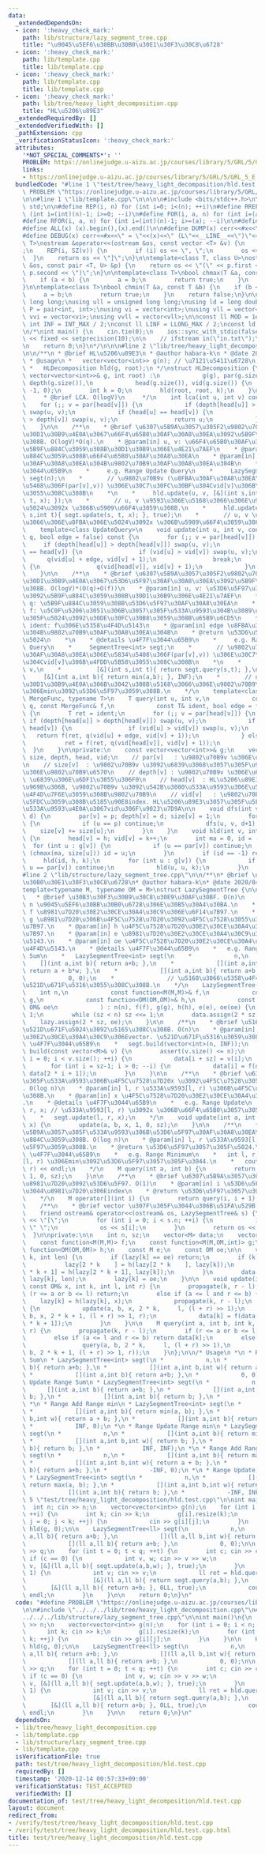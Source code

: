 ```yaml
---
data:
  _extendedDependsOn:
  - icon: ':heavy_check_mark:'
    path: lib/structure/lazy_segment_tree.cpp
    title: "\u9045\u5EF6\u30BB\u30B0\u30E1\u30F3\u30C8\u6728"
  - icon: ':heavy_check_mark:'
    path: lib/template.cpp
    title: lib/template.cpp
  - icon: ':heavy_check_mark:'
    path: lib/template.cpp
    title: lib/template.cpp
  - icon: ':heavy_check_mark:'
    path: lib/tree/heavy_light_decomposition.cpp
    title: "HL\u5206\u89E3"
  _extendedRequiredBy: []
  _extendedVerifiedWith: []
  _pathExtension: cpp
  _verificationStatusIcon: ':heavy_check_mark:'
  attributes:
    '*NOT_SPECIAL_COMMENTS*': ''
    PROBLEM: https://onlinejudge.u-aizu.ac.jp/courses/library/5/GRL/5/GRL_5_E
    links:
    - https://onlinejudge.u-aizu.ac.jp/courses/library/5/GRL/5/GRL_5_E
  bundledCode: "#line 1 \"test/tree/heavy_light_decomposition/hld.test.cpp\"\n#define\
    \ PROBLEM \"https://onlinejudge.u-aizu.ac.jp/courses/library/5/GRL/5/GRL_5_E\"\
    \n\n#line 1 \"lib/template.cpp\"\n\n\n\n#include <bits/stdc++.h>\n\nusing namespace\
    \ std;\n\n#define REP(i, n) for (int i=0; i<(n); ++i)\n#define RREP(i, n) for\
    \ (int i=(int)(n)-1; i>=0; --i)\n#define FOR(i, a, n) for (int i=(a); i<(n); ++i)\n\
    #define RFOR(i, a, n) for (int i=(int)(n)-1; i>=(a); --i)\n\n#define SZ(x) ((int)(x).size())\n\
    #define ALL(x) (x).begin(),(x).end()\n\n#define DUMP(x) cerr<<#x<<\" = \"<<(x)<<endl\n\
    #define DEBUG(x) cerr<<#x<<\" = \"<<(x)<<\" (L\"<<__LINE__<<\")\"<<endl;\n\ntemplate<class\
    \ T>\nostream &operator<<(ostream &os, const vector <T> &v) {\n    os << \"[\"\
    ;\n    REP(i, SZ(v)) {\n        if (i) os << \", \";\n        os << v[i];\n  \
    \  }\n    return os << \"]\";\n}\n\ntemplate<class T, class U>\nostream &operator<<(ostream\
    \ &os, const pair <T, U> &p) {\n    return os << \"(\" << p.first << \" \" <<\
    \ p.second << \")\";\n}\n\ntemplate<class T>\nbool chmax(T &a, const T &b) {\n\
    \    if (a < b) {\n        a = b;\n        return true;\n    }\n    return false;\n\
    }\n\ntemplate<class T>\nbool chmin(T &a, const T &b) {\n    if (b < a) {\n   \
    \     a = b;\n        return true;\n    }\n    return false;\n}\n\nusing ll =\
    \ long long;\nusing ull = unsigned long long;\nusing ld = long double;\nusing\
    \ P = pair<int, int>;\nusing vi = vector<int>;\nusing vll = vector<ll>;\nusing\
    \ vvi = vector<vi>;\nusing vvll = vector<vll>;\n\nconst ll MOD = 1e9 + 7;\nconst\
    \ int INF = INT_MAX / 2;\nconst ll LINF = LLONG_MAX / 2;\nconst ld eps = 1e-9;\n\
    \n/*\nint main() {\n    cin.tie(0);\n    ios::sync_with_stdio(false);\n    cout\
    \ << fixed << setprecision(10);\n\n    // ifstream in(\"in.txt\");\n    // cin.rdbuf(in.rdbuf());\n\
    \n    return 0;\n}\n*/\n\n\n#line 2 \"lib/tree/heavy_light_decomposition.cpp\"\
    \n\n/**\n * @brief HL\u5206\u89E3\n * @author habara-k\n * @date 2020/10/15\n\
    \ * @usage\n *   vector<vector<int>> g(n); // \u7121\u5411\u6728\n *   int root;\n\
    \ *   HLDecomposition hld(g, root);\n */\nstruct HLDecomposition {\n\n    HLDecomposition(const\
    \ vector<vector<int>>& g, int root) :\n            g(g), par(g.size()), size(g.size()),\
    \ depth(g.size()),\n            head(g.size()), vid(g.size()) {\n        dfs(root,\
    \ -1, 0);\n        int k = 0;\n        hld(root, root, k);\n    }\n\n    /**\n\
    \     * @brief LCA. O(logV)\n     */\n    int lca(int u, int v) const {\n    \
    \    for (;; v = par[head[v]]) {\n            if (depth[head[u]] > depth[head[v]])\
    \ swap(u, v);\n            if (head[u] == head[v]) {\n                if (depth[u]\
    \ > depth[v]) swap(u, v);\n                return u;\n            }\n        }\n\
    \    }\n\n    /**\n    * @brief \u6307\u5B9A\u3057\u305F2\u9802\u70B9\u9593\u306E\
    \u30D1\u30B9\u4E0A\u3067\u66F4\u65B0\u30AF\u30A8\u30EA\u3092\u5B9F\u884C\u3059\
    \u308B. O(logV)*O(q).\n    * @param[in] u, v: \u66F4\u65B0\u30AF\u30A8\u30EA\u3092\
    \u5B9F\u884C\u3059\u308B\u30D1\u30B9\u306E\u4E21\u7AEF\n    * @param[in] q: \u5B9F\
    \u884C\u3059\u308B\u66F4\u65B0\u30AF\u30A8\u30EA\n    * @param[in] edge: \u8FBA\
    \u30AF\u30A8\u30EA\u304B\u9802\u70B9\u30AF\u30A8\u30EA\u304B\n    * @details \u4F7F\
    \u3044\u65B9\n    *     e.g. Range Update Query\n    *     LazySegmentTree<int>\
    \ segt(n);\n    *       // \u9802\u70B9v (\u8FBA\u30AF\u30A8\u30EA\u306E\u5834\
    \u5408\u306F(par[v],v)) \u306E\u30C7\u30FC\u30BF\u304Cvid[v]\u306B\u4FDD\u5B58\
    \u3055\u308C\u308B\n    *\n    *     hld.update(u, v, [&](int s,int t){ segt.update(s,\
    \ t, x); });\n    *       // u, v \u9593\u306E\u5168\u3066\u306E\u9802\u70B9\u306E\
    \u5024\u3092x \u306B\u5909\u66F4\u3059\u308B.\n    *     hld.update(u, v, [&](int\
    \ s,int t){ segt.update(s, t, x); }, true);\n    *       // u, v \u9593\u306E\u5168\
    \u3066\u306E\u8FBA\u306E\u5024\u3092x \u306B\u5909\u66F4\u3059\u308B.\n    */\n\
    \    template<class UpdateQuery>\n    void update(int u, int v, const UpdateQuery&\
    \ q, bool edge = false) const {\n        for (;; v = par[head[v]]) {\n       \
    \     if (depth[head[u]] > depth[head[v]]) swap(u, v);\n            if (head[u]\
    \ == head[v]) {\n                if (vid[u] > vid[v]) swap(u, v);\n          \
    \      q(vid[u] + edge, vid[v] + 1);\n                break;\n            } else\
    \ {\n                q(vid[head[v]], vid[v] + 1);\n            }\n        }\n\
    \    }\n\n    /**\n    * @brief \u6307\u5B9A\u3057\u305F2\u9802\u70B9\u9593\u306E\
    \u30D1\u30B9\u4E0A\u3067\u53D6\u5F97\u30AF\u30A8\u30EA\u3092\u5B9F\u884C\u3059\
    \u308B. O(logV)*(O(q)+O(f))\n    * @param[in] u, v: \u53D6\u5F97\u30AF\u30A8\u30EA\
    \u3092\u5B9F\u884C\u3059\u308B\u30D1\u30B9\u306E\u4E21\u7AEF\n    * @param[in]\
    \ q: \u5B9F\u884C\u3059\u308B\u53D6\u5F97\u30AF\u30A8\u30EA\n    * @param[in]\
    \ f: \u5C0F\u5206\u3051\u306B\u3057\u305F\u533A\u9593\u304B\u3089\u53D6\u5F97\u3057\
    \u305F\u5024\u3092\u30DE\u30FC\u30B8\u3059\u308B\u65B9\u6CD5\n    * @param[in]\
    \ ident: f\u306E\u5358\u4F4D\u5143\n    * @param[in] edge \u8FBA\u30AF\u30A8\u30EA\
    \u304B\u9802\u70B9\u30AF\u30A8\u30EA\u304B\n    * @return \u53D6\u5F97\u3057\u305F\
    \u5024\n    *\n    * @details \u4F7F\u3044\u65B9\n    *     e.g. Range Minimum\
    \ Query\n    *     SegmentTree<int> segt;\n    *       // \u9802\u70B9v (\u8FBA\
    \u30AF\u30A8\u30EA\u306E\u5834\u5408\u306F(par[v],v)) \u306E\u30C7\u30FC\u30BF\
    \u304Cvid[v]\u306B\u4FDD\u5B58\u3055\u308C\u308B\n    *\n    *     hld.query(u,\
    \ v,\n    *          [&](int s,int t){ return segt.query(s,t); },\n    *     \
    \     [&](int a,int b){ return min(a,b); }, INF);\n    *       // u, v \u9593\u306E\
    \u30D1\u30B9\u4E0A\u306B\u3042\u308B\u5168\u3066\u306E\u9802\u70B9\u306E\u5024\
    \u306Emin\u3092\u53D6\u5F97\u3059\u308B.\n    */\n    template<class Query, class\
    \ MergeFunc, typename T>\n    T query(int u, int v,\n            const Query&\
    \ q, const MergeFunc& f,\n            const T& ident, bool edge = false) const\
    \ {\n        T ret = ident;\n        for (;; v = par[head[v]]) {\n           \
    \ if (depth[head[u]] > depth[head[v]]) swap(u, v);\n            if (head[u] ==\
    \ head[v]) {\n                if (vid[u] > vid[v]) swap(u, v);\n             \
    \   return f(ret, q(vid[u] + edge, vid[v] + 1));\n            } else {\n     \
    \           ret = f(ret, q(vid[head[v]], vid[v] + 1));\n            }\n      \
    \  }\n    }\n\nprivate:\n    const vector<vector<int>>& g;\n    vector<int> par,\
    \ size, depth, head, vid;\n    // par[v]   : \u9802\u70B9v \u306E\u89AA\u9802\u70B9\
    \n    // size[v]  : \u9802\u70B9v \u3092\u6839\u3068\u3057\u305F\u90E8\u5206\u6728\
    \u306E\u9802\u70B9\u6570\n    // depth[v] : \u9802\u70B9v \u306E\u6DF1\u3055.\
    \ \u6839\u306E\u6DF1\u3055\u306F0\n    // head[v]  : HL\u5206\u89E3\u3057\u305F\
    \u969B\u306B, \u9802\u70B9v \u3092\u542B\u3080\u533A\u9593\u306E\u5148\u982D\u306B\
    \u4F4D\u7F6E\u3059\u308B\u9802\u70B9\n    // vid[v]   : \u9802\u70B9v \u306B\u5BFE\
    \u5FDC\u3059\u308B\u5185\u90E8index. HL\u5206\u89E3\u3057\u305F\u5F8C\u306E\u5404\
    \u533A\u9593\u4E0A\u3067vid\u306F\u9023\u7D9A\n\n    void dfs(int v, int p, int\
    \ d) {\n        par[v] = p; depth[v] = d; size[v] = 1;\n        for (int u : g[v])\
    \ {\n            if (u == p) continue;\n            dfs(u, v, d+1);\n        \
    \    size[v] += size[u];\n        }\n    }\n    void hld(int v, int h, int& k)\
    \ {\n        head[v] = h; vid[v] = k++;\n        int ma = 0, id = -1;\n      \
    \  for (int u : g[v]) {\n            if (u == par[v]) continue;\n            if\
    \ (chmax(ma, size[u])) id = u;\n        }\n        if (id == -1) return;\n   \
    \     hld(id, h, k);\n        for (int u : g[v]) {\n            if (u == id or\
    \ u == par[v]) continue;\n            hld(u, u, k);\n        }\n    }\n};\n\n\
    #line 2 \"lib/structure/lazy_segment_tree.cpp\"\n\n/**\n* @brief \u9045\u5EF6\u30BB\
    \u30B0\u30E1\u30F3\u30C8\u6728\n* @author habara-k\n* @date 2020/04/26\n*/\n\n\
    template<typename M, typename OM = M>\nstruct LazySegmentTree {\n\n    /**\n \
    \   * @brief \u30B3\u30F3\u30B9\u30C8\u30E9\u30AF\u30BF. O(n)\n    * @param[in]\
    \ n \u9045\u5EF6\u30BB\u30B0\u6728\u306E\u30B5\u30A4\u30BA.\n    * @param[in]\
    \ f \u8981\u7D20\u30E2\u30CE\u30A4\u30C9\u306E\u6F14\u7B97.\n    * @param[in]\
    \ g \u8981\u7D20\u306B\u4F5C\u7528\u7D20\u3092\u4F5C\u7528\u3055\u305B\u308B\u6F14\
    \u7B97.\n    * @param[in] h \u4F5C\u7528\u7D20\u30E2\u30CE\u30A4\u30C9\u306E\u6F14\
    \u7B97.\n    * @param[in] e \u8981\u7D20\u30E2\u30CE\u30A4\u30C9\u306E\u5358\u4F4D\
    \u5143.\n    * @param[in] oe \u4F5C\u7528\u7D20\u30E2\u30CE\u30A4\u30C9\u306E\u5358\
    \u4F4D\u5143.\n    * @details \u4F7F\u3044\u65B9\n    *   e.g. Range Add Range\
    \ Sum\n    *   LazySegmentTree<int> segt(\n    *            n,\n    *        \
    \    [](int a,int b){ return a+b; },\n    *            [](int a,int b,int w){\
    \ return a + b*w; },\n    *            [](int a,int b){ return a+b; },\n    *\
    \            0, 0);\n    *               // \u5168\u3066\u5358\u4F4D\u5143\u3067\
    \u521D\u671F\u5316\u3055\u308C\u308B.\n    */\n    LazySegmentTree(\n        \
    \    int n,\n            const function<M(M,M)>& f,\n            const function<M(M,OM,int)>&\
    \ g,\n            const function<OM(OM,OM)>& h,\n            const M& e, const\
    \ OM& oe\n            ) : n(n), f(f), g(g), h(h), e(e), oe(oe) {\n        sz =\
    \ 1;\n        while (sz < n) sz <<= 1;\n        data.assign(2 * sz, e);\n    \
    \    lazy.assign(2 * sz, oe);\n    }\n\n    /**\n    * @brief \u5168\u4F53\u306B\
    \u521D\u671F\u5024\u3092\u5165\u308C\u308B. O(n)\n    * @param[in] v \u8981\u7D20\
    \u30E2\u30CE\u30A4\u30C9\u306Evector. \u521D\u671F\u5316\u3059\u308B.\n    * @details\
    \ \u4F7F\u3044\u65B9\n    *   segt.build(vector<int>(n, INF));\n    */\n    void\
    \ build(const vector<M>& v) {\n        assert(v.size() <= n);\n        for (int\
    \ i = 0; i < v.size(); ++i) {\n            data[i + sz] = v[i];\n        }\n \
    \       for (int i = sz-1; i > 0; --i) {\n            data[i] = f(data[2 * i],\
    \ data[2 * i + 1]);\n        }\n    }\n\n    /**\n    * @brief \u6307\u5B9A\u3057\
    \u305F\u533A\u9593\u306B\u4F5C\u7528\u7D20x \u3092\u4F5C\u7528\u3055\u305B\u308B\
    . O(log n)\n    * @param[in] l, r \u533A\u9593[l, r) \u306B\u4F5C\u7528\u3055\u305B\
    \u308B.\n    * @param[in] x \u4F5C\u7528\u7D20\u30E2\u30CE\u30A4\u30C9\u306E\u5143\
    .\n    * @details \u4F7F\u3044\u65B9\n    *   e.g. Range Update\n    *   int l,\
    \ r, x; // \u533A\u9593[l, r) \u3092x \u306B\u66F4\u65B0\u3057\u305F\u3044.\n\
    \    *   segt.update(l, r, x);\n    */\n    void update(int a, int b, const OM&\
    \ x) {\n        update(a, b, x, 1, 0, sz);\n    }\n\n    /**\n    * @brief \u6307\
    \u5B9A\u3057\u305F\u533A\u9593\u306B\u53D6\u5F97\u30AF\u30A8\u30EA\u3092\u5B9F\
    \u884C\u3059\u308B. O(log n)\n    * @param[in] l, r \u533A\u9593[l, r) \u3092\u53D6\
    \u5F97\u3059\u308B.\n    * @return \u53D6\u5F97\u3057\u305F\u5024.\n    * @details\
    \ \u4F7F\u3044\u65B9\n    *   e.g. Range Minimum\n    *   int l, r; // \u533A\u9593\
    [l, r) \u306Emin\u3092\u53D6\u5F97\u3057\u305F\u3044.\n    *   cout << segt.query(l,\
    \ r) << endl;\n    */\n    M query(int a, int b) {\n        return query(a, b,\
    \ 1, 0, sz);\n    }\n\n    /**\n    * @brief \u6307\u5B9A\u3057\u305Findex\u306E\
    \u8981\u7D20\u3092\u53D6\u5F97. O(1)\n    * @param[in] i \u53D6\u5F97\u3057\u305F\
    \u3044\u8981\u7D20\u306Eindex\n    * @return \u53D6\u5F97\u3057\u305F\u5024.\n\
    \    */\n    M operator[](int i) {\n        return query(i, i + 1);\n    }\n\n\
    \    /**\n    * @brief vector \u307F\u305F\u3044\u306B\u51FA\u529B.\n    */\n\
    \    friend ostream& operator<<(ostream& os, LazySegmentTree& s) {\n        os\
    \ << \"[\";\n        for (int i = 0; i < s.n; ++i) {\n            if (i) os <<\
    \ \" \";\n            os << s[i];\n        }\n        return os << \"]\";\n  \
    \  }\n\nprivate:\n\n    int n, sz;\n    vector<M> data;\n    vector<OM> lazy;\n\
    \    const function<M(M,M)> f;\n    const function<M(M,OM,int)> g;\n    const\
    \ function<OM(OM,OM)> h;\n    const M e;\n    const OM oe;\n\n    void propagate(int\
    \ k, int len) {\n        if (lazy[k] == oe) return;\n        if (k < sz) {\n \
    \           lazy[2 * k    ] = h(lazy[2 * k    ], lazy[k]);\n            lazy[2\
    \ * k + 1] = h(lazy[2 * k + 1], lazy[k]);\n        }\n        data[k] = g(data[k],\
    \ lazy[k], len);\n        lazy[k] = oe;\n    }\n\n    void update(int a, int b,\
    \ const OM& x, int k, int l, int r) {\n        propagate(k, r - l);\n        if\
    \ (r <= a or b <= l) return;\n        else if (a <= l and r <= b) {\n        \
    \    lazy[k] = h(lazy[k], x);\n            propagate(k, r - l);\n        } else\
    \ {\n            update(a, b, x, 2 * k,     l, (l + r) >> 1);\n            update(a,\
    \ b, x, 2 * k + 1, (l + r) >> 1, r);\n            data[k] = f(data[2 * k], data[2\
    \ * k + 1]);\n        }\n    }\n\n    M query(int a, int b, int k, int l, int\
    \ r) {\n        propagate(k, r - l);\n        if (r <= a or b <= l) return e;\n\
    \        else if (a <= l and r <= b) return data[k];\n        else return f(\n\
    \                query(a, b, 2 * k,     l, (l + r) >> 1),\n                query(a,\
    \ b, 2 * k + 1, (l + r) >> 1, r));\n    }\n};\n\n/* Usage\n *\n * Range Add Range\
    \ Sum\n * LazySegmentTree<int> segt(\n *            n,\n *            [](int a,int\
    \ b){ return a+b; },\n *            [](int a,int b,int w){ return a + b*w; },\n\
    \ *            [](int a,int b){ return a+b; },\n *            0, 0);\n *\n * Range\
    \ Update Range Sum\n * LazySegmentTree<int> segt(\n *            n,\n *      \
    \      [](int a,int b){ return a+b; },\n *            [](int a,int b,int w){ return\
    \ b; },\n *            [](int a,int b){ return b; },\n *            0, INF);\n\
    \ *\n * Range Add Range min\n * LazySegmentTree<int> segt(\n *            n,\n\
    \ *            [](int a,int b){ return min(a, b); },\n *            [](int a,int\
    \ b,int w){ return a + b; },\n *            [](int a,int b){ return a+b; },\n\
    \ *            INF, 0);\n *\n * Range Update Range min\n * LazySegmentTree<int>\
    \ segt(\n *            n,\n *            [](int a,int b){ return min(a, b); },\n\
    \ *            [](int a,int b,int w){ return b; },\n *            [](int a,int\
    \ b){ return b; },\n *            INF, INF);\n *\n * Range Add Range max\n * LazySegmentTree<int>\
    \ segt(\n *            n,\n *            [](int a,int b){ return max(a, b); },\n\
    \ *            [](int a,int b,int w){ return a + b; },\n *            [](int a,int\
    \ b){ return a+b; },\n *            -INF, 0);\n *\n * Range Update Range max\n\
    \ * LazySegmentTree<int> segt(\n *            n,\n *            [](int a,int b){\
    \ return max(a, b); },\n *            [](int a,int b,int w){ return b; },\n *\
    \            [](int a,int b){ return b; },\n *            -INF, INF);\n */\n#line\
    \ 5 \"test/tree/heavy_light_decomposition/hld.test.cpp\"\n\nint main()\n{\n  \
    \  int n; cin >> n;\n    vector<vector<int>> g(n);\n    for (int i = 0; i < n;\
    \ ++i) {\n        int k; cin >> k;\n        g[i].resize(k);\n        for (int\
    \ j = 0; j < k; ++j) {\n            cin >> g[i][j];\n        }\n    }\n\n    HLDecomposition\
    \ hld(g, 0);\n\n    LazySegmentTree<ll> segt(\n            n,\n            [](ll\
    \ a,ll b){ return a+b; },\n            [](ll a,ll b,int w){ return a+b*w; },\n\
    \            [](ll a,ll b){ return a+b; },\n            0, 0);\n\n    int q; cin\
    \ >> q;\n    for (int t = 0; t < q; ++t) {\n        int c; cin >> c;\n       \
    \ if (c == 0) {\n            int v, w; cin >> v >> w;\n            hld.update(0,\
    \ v, [&](ll a,ll b){ segt.update(a,b,w); }, true);\n        }\n        if (c ==\
    \ 1) {\n            int v; cin >> v;\n            ll ret = hld.query(0, v,\n \
    \                   [&](ll a,ll b){ return segt.query(a,b); },\n             \
    \       [&](ll a,ll b){ return a+b; }, 0LL, true);\n            cout << ret <<\
    \ endl;\n        }\n    }\n\n    return 0;\n}\n"
  code: "#define PROBLEM \"https://onlinejudge.u-aizu.ac.jp/courses/library/5/GRL/5/GRL_5_E\"\
    \n\n#include \"../../../lib/tree/heavy_light_decomposition.cpp\"\n#include \"\
    ../../../lib/structure/lazy_segment_tree.cpp\"\n\nint main()\n{\n    int n; cin\
    \ >> n;\n    vector<vector<int>> g(n);\n    for (int i = 0; i < n; ++i) {\n  \
    \      int k; cin >> k;\n        g[i].resize(k);\n        for (int j = 0; j <\
    \ k; ++j) {\n            cin >> g[i][j];\n        }\n    }\n\n    HLDecomposition\
    \ hld(g, 0);\n\n    LazySegmentTree<ll> segt(\n            n,\n            [](ll\
    \ a,ll b){ return a+b; },\n            [](ll a,ll b,int w){ return a+b*w; },\n\
    \            [](ll a,ll b){ return a+b; },\n            0, 0);\n\n    int q; cin\
    \ >> q;\n    for (int t = 0; t < q; ++t) {\n        int c; cin >> c;\n       \
    \ if (c == 0) {\n            int v, w; cin >> v >> w;\n            hld.update(0,\
    \ v, [&](ll a,ll b){ segt.update(a,b,w); }, true);\n        }\n        if (c ==\
    \ 1) {\n            int v; cin >> v;\n            ll ret = hld.query(0, v,\n \
    \                   [&](ll a,ll b){ return segt.query(a,b); },\n             \
    \       [&](ll a,ll b){ return a+b; }, 0LL, true);\n            cout << ret <<\
    \ endl;\n        }\n    }\n\n    return 0;\n}\n"
  dependsOn:
  - lib/tree/heavy_light_decomposition.cpp
  - lib/template.cpp
  - lib/structure/lazy_segment_tree.cpp
  - lib/template.cpp
  isVerificationFile: true
  path: test/tree/heavy_light_decomposition/hld.test.cpp
  requiredBy: []
  timestamp: '2020-12-14 00:57:33+09:00'
  verificationStatus: TEST_ACCEPTED
  verifiedWith: []
documentation_of: test/tree/heavy_light_decomposition/hld.test.cpp
layout: document
redirect_from:
- /verify/test/tree/heavy_light_decomposition/hld.test.cpp
- /verify/test/tree/heavy_light_decomposition/hld.test.cpp.html
title: test/tree/heavy_light_decomposition/hld.test.cpp
---
```

